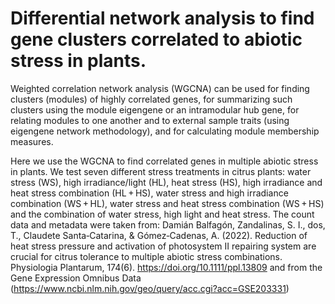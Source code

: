 # Differential network analysis to find gene clusters correlated to abiotic stress in plants.

Weighted correlation network analysis (WGCNA) can be used for finding clusters (modules) of highly correlated genes, for summarizing such clusters using the module eigengene or an intramodular hub gene, for relating modules to one another and to external sample traits (using eigengene network methodology), and for calculating module membership measures. 

Here we use the WGCNA to find correlated genes in multiple abiotic stress in plants. We test seven different stress treatments in citrus plants: water stress (WS), high irradiance/light (HL), heat stress (HS), high irradiance and heat stress combination (HL + HS), water stress and high irradiance combination (WS + HL), water stress and heat stress combination (WS + HS) and the combination of water stress, high light and heat stress.  The count data and metadata were taken from: Damián Balfagón, Zandalinas, S. I., dos, T., Claudete Santa‐Catarina, & Gómez‐Cadenas, A. (2022). Reduction of heat stress pressure and activation of photosystem II repairing system are crucial for citrus tolerance to multiple abiotic stress combinations. Physiologia Plantarum, 174(6). https://doi.org/10.1111/ppl.13809 and from the Gene Expression Omnibus Data (https://www.ncbi.nlm.nih.gov/geo/query/acc.cgi?acc=GSE203331) 

‌
